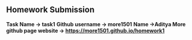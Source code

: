 ## Homework Submission



**Task Name -> task1**
**Github username -> more1501**
**Name ->Aditya More**
**github page website ->  https://more1501.github.io/homework1**
